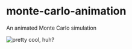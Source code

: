 # monte-carlo-animation
An animated Monte Carlo simulation

![pretty cool, huh?](https://github.com/russell-forrest/monte-carlo-animation/demo.gif?raw=true)
